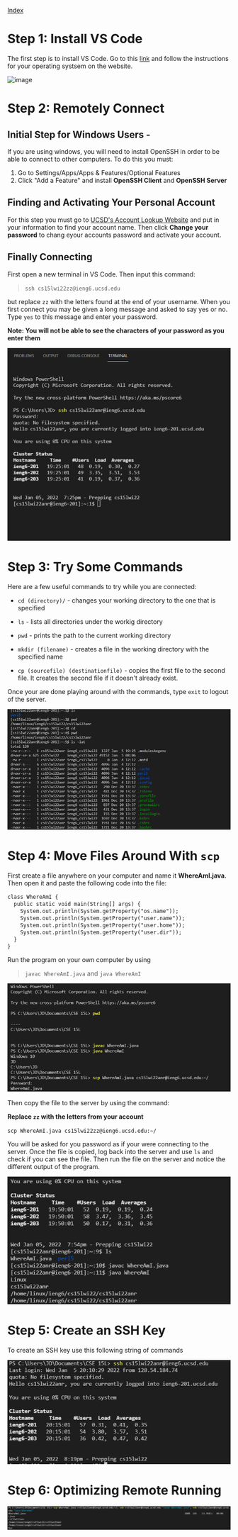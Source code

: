 [Index](https://jheidenr.github.io/cse15l-lab-reports)

# Step 1: Install VS Code

The first step is to install VS Code. Go to this [link](https://code.visualstudio.com/) and follow the instructions for your operating systsem on the website.

![image]()

# Step 2: Remotely Connect

## Initial Step for Windows Users -

If you are using windows, you will need to install OpenSSH in order to be able to connect to other computers. To do this you must:

1. Go to Settings/Apps/Apps & Features/Optional Features
2. Click "Add a Feature" and install **OpenSSH Client** and **OpenSSH Server**

## Finding and Activating Your Personal Account

For this step you must go to [UCSD's Account Lookup Website](https://sdacs.ucsd.edu/~icc/index.php) and put in your information to find your account name. Then click **Change your password** to chang eyour accounts password and activate your account.

## Finally Connecting

First open a new terminal in VS Code. Then input this command:

>`ssh cs15lwi22zz@ieng6.ucsd.edu`

but replace `zz` with the letters found at the end of your username. When you first connect you may be given a long message and asked to say yes or no. Type `yes` to this message and enter your password.

**Note: You will not be able to see the characters of your password as you enter them**

![image](screenshots/Step2ScreenShot.png)

# Step 3: Try Some Commands

Here are a few useful commands to try while you are connected:

* `cd (directory)/` - changes your working directory to the one that is specified

*  `ls` - lists all directories under the workig directory

* `pwd` - prints the path to the current working directory

* `mkdir (filename)` - creates a file in the working directory with the specified name

* `cp (sourcefile) (destinationfile)` - copies the first file to the second file. It creates the second file if it doesn't already exist.

Once your are done playing around with the commands, type `exit` to logout of the server.

![image](screenshots/Step3ScreenShot.png)

# Step 4: Move Files Around With `scp`

First create a file anywhere on your computer and name it **WhereAmI.java**. Then open it and paste the following code into the file:

```
class WhereAmI {
  public static void main(String[] args) {
    System.out.println(System.getProperty("os.name"));
    System.out.println(System.getProperty("user.name"));
    System.out.println(System.getProperty("user.home"));
    System.out.println(System.getProperty("user.dir"));
  }
}
```
Run the program on your own computer by using
> `javac WhereAmI.java` and `java WhereAmI`

![image](screenshots/Step4ScreenShot1.png)

Then copy the file to the server by using the command:

**Replace `zz` with the letters from your account**

`scp WhereAmI.java cs15lwi22zz@ieng6.ucsd.edu:~/`

You will be asked for you password as if your were connecting to the server. Once the file is copied, log back into the server and use `ls` and check if you can see the file. Then run the file on the server and notice the different output of the program.

![image](screenshots/Step4ScreenShot2.png)

# Step 5: Create an SSH Key

To create an SSH key use this following string of commands

![image](screenshots/Step5ScreenShot.png)

# Step 6: Optimizing Remote Running

![image](screenshots/Step6ScreenShot.png)